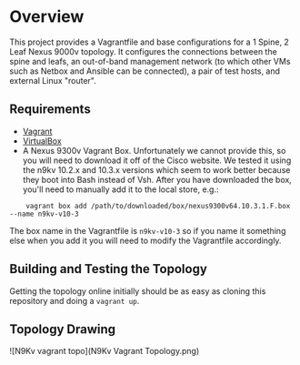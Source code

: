 # Overview
This project provides a Vagrantfile and base configurations for a 1 Spine, 2 Leaf Nexus 9000v topology.  It configures the connections between the spine and leafs, an out-of-band management network (to which other VMs such as Netbox and Ansible can be connected), a pair of test hosts, and external Linux "router".

## Requirements

* [Vagrant](https://www.vagrantup.com/)
* [VirtualBox](https://www.virtualbox.org/)
* A Nexus 9300v Vagrant Box.  Unfortunately we cannot provide this, so you will need to download it off of the Cisco website.  We tested it using the n9kv 10.2.x and 10.3.x versions which seem to work better because they boot into Bash instead of Vsh.  After you have downloaded the box, you'll need to manually add it to the local store, e.g.:

```
    vagrant box add /path/to/downloaded/box/nexus9300v64.10.3.1.F.box --name n9kv-v10-3
```

The box name in the Vagrantfile is ```n9kv-v10-3``` so if you name it something else when you add it you will need to modify the Vagrantfile accordingly.

## Building and Testing the Topology

Getting the topology online initially should be as easy as cloning this repository and doing a ```vagrant up```. 

## Topology Drawing

![N9Kv vagrant topo](N9Kv Vagrant Topology.png)




